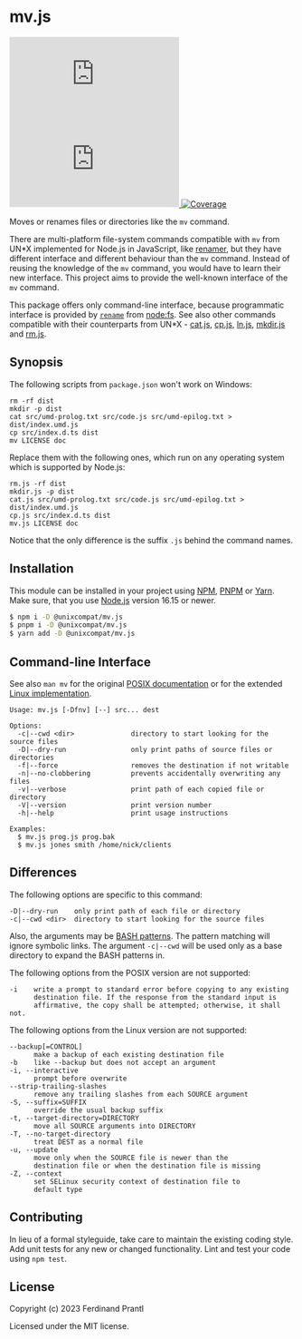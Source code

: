 # mv.js

[![Latest version](https://img.shields.io/npm/v/@unixcompat/mv.js)
 ![Dependency status](https://img.shields.io/librariesio/release/npm/@unixcompat/mv.js)
](https://www.npmjs.com/package/@unixcompat/mv.js)
[![Coverage](https://codecov.io/gh/prantlf/mv.js/branch/master/graph/badge.svg)](https://codecov.io/gh/prantlf/mv.js)

Moves or renames files or directories like the `mv` command.

There are multi-platform file-system commands compatible with `mv` from UN*X implemented for Node.js in JavaScript, like [renamer], but they have different interface and different behaviour than the `mv` command. Instead of reusing the knowledge of the `mv` command, you would have to learn their new interface. This project aims to provide the well-known interface of the `mv` command.

This package offers only command-line interface, because programmatic interface is provided by [`rename`] from [node:fs]. See also other commands compatible with their counterparts from UN*X - [cat.js], [cp.js], [ln.js], [mkdir.js] and [rm.js].

## Synopsis

The following scripts from `package.json` won't work on Windows:

    rm -rf dist
    mkdir -p dist
    cat src/umd-prolog.txt src/code.js src/umd-epilog.txt > dist/index.umd.js
    cp src/index.d.ts dist
    mv LICENSE doc

Replace them with the following ones, which run on any operating system which is supported by Node.js:

    rm.js -rf dist
    mkdir.js -p dist
    cat.js src/umd-prolog.txt src/code.js src/umd-epilog.txt > dist/index.umd.js
    cp.js src/index.d.ts dist
    mv.js LICENSE doc

Notice that the only difference is the suffix `.js` behind the command names.

## Installation

This module can be installed in your project using [NPM], [PNPM] or [Yarn]. Make sure, that you use [Node.js] version 16.15 or newer.

```sh
$ npm i -D @unixcompat/mv.js
$ pnpm i -D @unixcompat/mv.js
$ yarn add -D @unixcompat/mv.js
```

## Command-line Interface

See also `man mv` for the original [POSIX documentation] or for the extended [Linux implementation].

    Usage: mv.js [-Dfnv] [--] src... dest

    Options:
      -c|--cwd <dir>              directory to start looking for the source files
      -D|--dry-run                only print paths of source files or directories
      -f|--force                  removes the destination if not writable
      -n|--no-clobbering          prevents accidentally overwriting any files
      -v|--verbose                print path of each copied file or directory
      -V|--version                print version number
      -h|--help                   print usage instructions

    Examples:
      $ mv.js prog.js prog.bak
      $ mv.js jones smith /home/nick/clients

## Differences

The following options are specific to this command:

    -D|--dry-run    only print path of each file or directory
    -c|--cwd <dir>  directory to start looking for the source files

Also, the arguments may be [BASH patterns]. The pattern matching will ignore symbolic links. The argument `-c|--cwd` will be used only as a base directory to expand the BASH patterns in.

The following options from the POSIX version are not supported:

    -i    write a prompt to standard error before copying to any existing
          destination file. If the response from the standard input is
          affirmative, the copy shall be attempted; otherwise, it shall not.

The following options from the Linux version are not supported:

    --backup[=CONTROL]
          make a backup of each existing destination file
    -b    like --backup but does not accept an argument
    -i, --interactive
          prompt before overwrite
    --strip-trailing-slashes
          remove any trailing slashes from each SOURCE argument
    -S, --suffix=SUFFIX
          override the usual backup suffix
    -t, --target-directory=DIRECTORY
          move all SOURCE arguments into DIRECTORY
    -T, --no-target-directory
          treat DEST as a normal file
    -u, --update
          move only when the SOURCE file is newer than the
          destination file or when the destination file is missing
    -Z, --context
          set SELinux security context of destination file to
          default type

## Contributing

In lieu of a formal styleguide, take care to maintain the existing coding style.  Add unit tests for any new or changed functionality. Lint and test your code using `npm test`.

## License

Copyright (c) 2023 Ferdinand Prantl

Licensed under the MIT license.

[Node.js]: http://nodejs.org/
[NPM]: https://www.npmjs.com/
[PNPM]: https://pnpm.io/
[Yarn]: https://yarnpkg.com/
[renamer]: https://www.npmjs.com/package/renamer
[cat.js]: https://www.npmjs.com/package/@unixcompat/cat.js
[cp.js]: https://www.npmjs.com/package/@unixcompat/cp.js
[ln.js]: https://www.npmjs.com/package/@unixcompat/ln.js
[mkdir.js]: https://www.npmjs.com/package/@unixcompat/mkdir.js
[rm.js]: https://www.npmjs.com/package/@unixcompat/rm.js
[POSIX documentation]: https://man7.org/linux/man-pages/man1/mv.1p.html
[Linux implementation]: https://man7.org/linux/man-pages/man1/mv.1.html
[`rename`]: https://nodejs.org/api/fs.html#fscpsrc-dest-options-callback
[node:fs]: https://nodejs.org/api/fs.html
[BASH patterns]: https://www.linuxjournal.com/content/pattern-matching-bash
